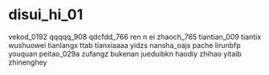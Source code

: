 # disui_hi_01
vekod_0192
qqqqq_908
qdcfdd_766
ren n ei
zhaoch_765
tiantian_009
tiantix
wushuowei
tianlangx
ttab
tianxiaaaa
yidzs
nansha_oajs
pache
lirunbfp
youquan
peitao_029a
zufangz
bukenan
jueduibkn
haodiy
zhihao
yitaib
zhinenghey
